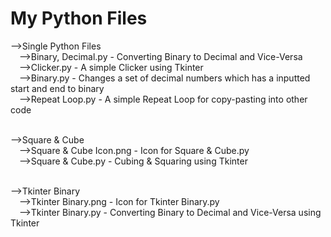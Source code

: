 # My Python Files

-->Single Python Files<br />
&emsp;-->Binary, Decimal.py - Converting Binary to Decimal and Vice-Versa<br />
&emsp;-->Clicker.py - A simple Clicker using Tkinter<br />
&emsp;-->Binary.py - Changes a set of decimal numbers which has a inputted start and end to binary<br />
&emsp;-->Repeat Loop.py - A simple Repeat Loop for copy-pasting into other code<br /><br />

-->Square & Cube<br />
&emsp;-->Square & Cube Icon.png - Icon for Square & Cube.py<br />
&emsp;-->Square & Cube.py - Cubing & Squaring using Tkinter<br /><br />

-->Tkinter Binary<br />
&emsp;-->Tkinter Binary.png - Icon for Tkinter Binary.py<br />
&emsp;-->Tkinter Binary.py - Converting Binary to Decimal and Vice-Versa using Tkinter<br /><br />
